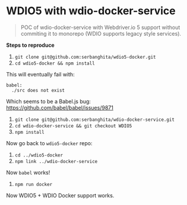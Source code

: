 # WDIO5 with wdio-docker-service
> POC of wdio-docker-service with Webdriver.io 5 support without commiting it to monorepo (WDIO supports legacy style services).

**Steps to reproduce**

1. `git clone git@github.com:serbanghita/wdio5-docker.git`
1. `cd wdio5-docker && npm install`

This will eventually fail with:
```
babel:
  ./src does not exist
```
Which seems to be a Babel.js bug: https://github.com/babel/babel/issues/9871

1. `git clone git@github.com:serbanghita/wdio-docker-service.git`
1. `cd wdio-docker-service && git checkout WDIO5`
1. `npm install`

Now go back to `wdio5-docker` repo:

1. `cd ../wdio5-docker`
1. `npm link ../wdio-docker-service`

Now `babel` works!

1. `npm run docker`

Now WDIO5 + WDIO Docker support works.